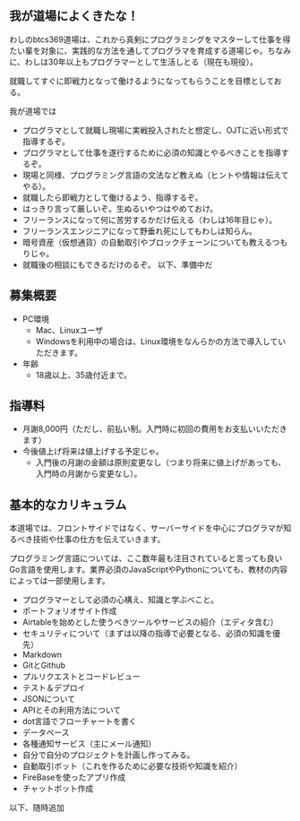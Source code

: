 ## 我が道場によくきたな！

わしのbtcs369道場は、これから真剣にプログラミングをマスターして仕事を得たい輩を対象に、実践的な方法を通してプログラマを育成する道場じゃ。ちなみに、わしは30年以上もプログラマーとして生活しとる（現在も現役）。

就職してすぐに即戦力となって働けるようになってもらうことを目標としておる。

我が道場では

- プログラマとして就職し現場に実戦投入されたと想定し、OJTに近い形式で指導するぞ。
- プログラマとして仕事を遂行するために必須の知識とやるべきことを指導するぞ。
- 現場と同様、プログラミング言語の文法など教えぬ（ヒントや情報は伝えてやる）。
- 就職したら即戦力として働けるよう、指導するぞ。
- はっきり言って厳しいぞ。生ぬるいやつはやめておけ。
- フリーランスになって何に苦労するかだけ伝える（わしは16年目じゃ）。
- フリーランスエンジニアになって野垂れ死にしてもわしは知らん。
- 暗号資産（仮想通貨）の自動取引やブロックチェーンについても教えるつもりじゃ。
- 就職後の相談にもできるだけのるぞ。
以下、準備中だ

## 募集概要

- PC環境
  - Mac、Linuxユーザ
  - Windowsを利用中の場合は、Linux環境をなんらかの方法で導入していただきます。
- 年齢
  - 18歳以上、35歳付近まで。

## 指導料

- 月謝8,000円（ただし、前払い制。入門時に初回の費用をお支払いいただきます）
- 今後値上げ将来は値上げする予定じゃ。
  - 入門後の月謝の金額は原則変更なし（つまり将来に値上げがあっても、入門時の月謝から変更なし）。

## 基本的なカリキュラム

本道場では、フロントサイドではなく、サーバーサイドを中心にプログラマが知るべき技術や仕事の仕方を伝えていきます。

プログラミング言語については、ここ数年最も注目されていると言っても良いGo言語を使用します。業界必須のJavaScriptやPythonについても、教材の内容によっては一部使用します。

- プログラマーとして必須の心構え、知識と学ぶべこと。
- ポートフォリオサイト作成
- Airtableを始めとした使うべきツールやサービスの紹介（エディタ含む）
- セキュリティについて（まずは以降の指導で必要となる、必須の知識を優先）
- Markdown
- GitとGithub
- プルリクエストとコードレビュー
- テスト＆デプロイ
- JSONについて
- APIとその利用方法について
- dot言語でフローチャートを書く
- データベース
- 各種通知サービス（主にメール通知）
- 自分で自分のプロジェクトを計画し作ってみる。
- 自動取引ボット（これを作るために必要な技術や知識を紹介）
- FireBaseを使ったアプリ作成
- チャットボット作成

以下、随時追加

